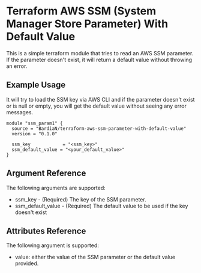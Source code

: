 # Terraform AWS SSM (System Manager Store Parameter) With Default Value
This is a simple terraform module that tries to read an AWS SSM parameter. If the parameter doesn't exist, it will return a default value without throwing an error.

## Example Usage

It will try to load the SSM key via AWS CLI and if the parameter doesn't exist or is null or empty, you will get the default value without seeing any error messages.

```
module "ssm_param1" {
  source = "BardiaN/terraform-aws-ssm-parameter-with-default-value"
  version = "0.1.0"

  ssm_key            = "<ssm_key>"
  ssm_default_value = "<your_default_value>"
}
```


## Argument Reference

The following arguments are supported:

- ssm_key - (Required) The key of the SSM parameter.
- ssm_default_value - (Required) The default value to be used if the key doesn't exist

## Attributes Reference

The following argument is supported:

- value: either the value of the SSM parameter or the default value provided.